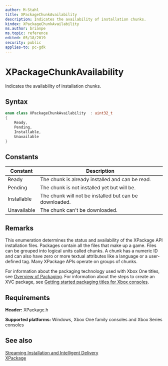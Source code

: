 ```yaml
---
author: M-Stahl
title: XPackageChunkAvailability
description: Indicates the availability of installation chunks.
kindex: XPackageChunkAvailability
ms.author: brianpe
ms.topic: reference
edited: 05/18/2019
security: public
applies-to: pc-gdk
---
```


# XPackageChunkAvailability
  
Indicates the availability of installation chunks.
  
<a id="syntaxSection"></a>
  
## Syntax
  
```cpp
enum class XPackageChunkAvailability  : uint32_t  
{  
    Ready,  
    Pending,  
    Installable,  
    Unavailable  
}  
```  
  
<a id="constantsSection"></a>
  
## Constants
  
| Constant | Description |  
| --- | --- |  
| Ready | The chunk is already installed and can be read. |  
| Pending | The chunk is not installed yet but will be. |  
| Installable | The chunk will not be installed but can be downloaded. |  
| Unavailable | The chunk can't be downloaded. |  
  
<a id="remarksSection"></a>
  
## Remarks
  
This enumeration determines the status and availability of the XPackage API installation files. Packages contain all the files that make up a game. Files can be grouped into logical units called chunks. A chunk has a numeric ID and can also have zero or more textual attributes like a language or a user-defined tag. Many XPackage APIs operate on groups of chunks.  
  
For information about the packaging technology used with Xbox One titles, see [Overview of Packaging](../../../../packaging/overviews/packaging.md). For information about the steps to create an XVC package, see [Getting started packaging titles for Xbox consoles](../../../../packaging/overviews/packaging-getting-started-for-console.md).  
  
<a id="requirementsSection"></a>
  
## Requirements
  
**Header:** XPackage.h  
  
**Supported platforms:** Windows, Xbox One family consoles and Xbox Series consoles  
  
<a id="seealsoSection"></a>
  
## See also
  
[Streaming Installation and Intelligent Delivery](../../../../packaging/overviews/streaming_install-intelligent_delivery.md)  
[XPackage](../xpackage_members.md)  
  
